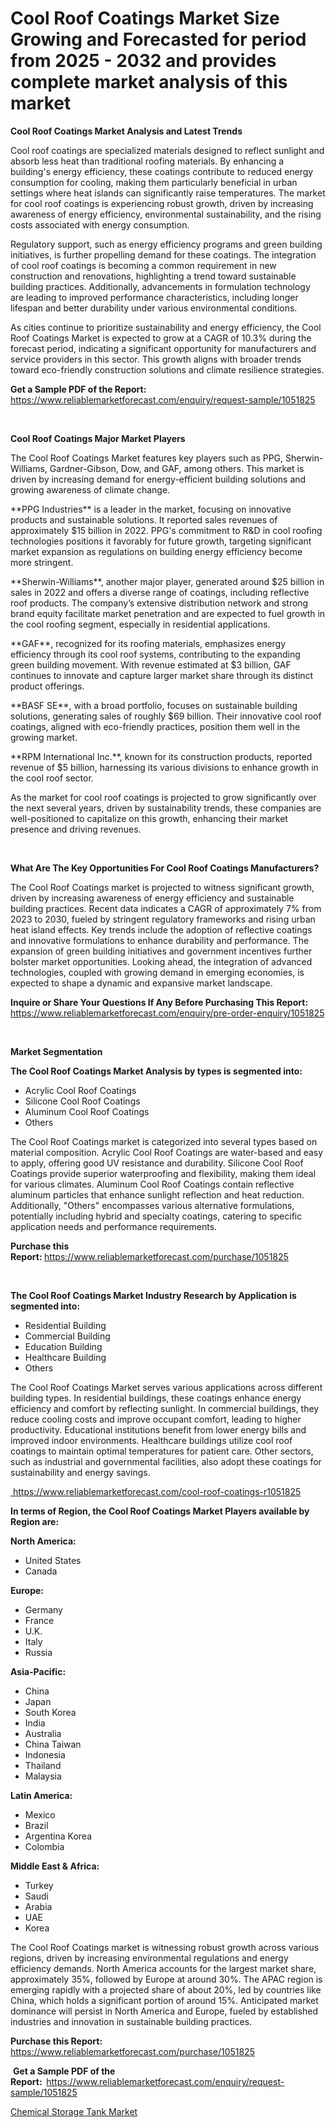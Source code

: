 <p><h1>Cool Roof Coatings Market Size Growing and Forecasted for period from 2025 - 2032 and provides complete market analysis of this market</h1></p><p><strong>Cool Roof Coatings Market Analysis and Latest Trends</strong></p>
<p><p>Cool roof coatings are specialized materials designed to reflect sunlight and absorb less heat than traditional roofing materials. By enhancing a building's energy efficiency, these coatings contribute to reduced energy consumption for cooling, making them particularly beneficial in urban settings where heat islands can significantly raise temperatures. The market for cool roof coatings is experiencing robust growth, driven by increasing awareness of energy efficiency, environmental sustainability, and the rising costs associated with energy consumption.</p><p>Regulatory support, such as energy efficiency programs and green building initiatives, is further propelling demand for these coatings. The integration of cool roof coatings is becoming a common requirement in new construction and renovations, highlighting a trend toward sustainable building practices. Additionally, advancements in formulation technology are leading to improved performance characteristics, including longer lifespan and better durability under various environmental conditions.</p><p>As cities continue to prioritize sustainability and energy efficiency, the Cool Roof Coatings Market is expected to grow at a CAGR of 10.3% during the forecast period, indicating a significant opportunity for manufacturers and service providers in this sector. This growth aligns with broader trends toward eco-friendly construction solutions and climate resilience strategies.</p></p>
<p><strong>Get a Sample PDF of the Report:&nbsp;</strong> <a href="https://www.reliablemarketforecast.com/enquiry/request-sample/1051825?utm_campaign=2288&utm_medium=2&utm_source=Github&utm_content=ia&utm_term=02042025&utm_id=cool-roof-coatings">https://www.reliablemarketforecast.com/enquiry/request-sample/1051825</a></p>
<p>&nbsp;</p>
<p><strong>Cool Roof Coatings Major Market Players</strong></p>
<p><p>The Cool Roof Coatings Market features key players such as PPG, Sherwin-Williams, Gardner-Gibson, Dow, and GAF, among others. This market is driven by increasing demand for energy-efficient building solutions and growing awareness of climate change.</p><p>**PPG Industries** is a leader in the market, focusing on innovative products and sustainable solutions. It reported sales revenues of approximately $15 billion in 2022. PPG's commitment to R&D in cool roofing technologies positions it favorably for future growth, targeting significant market expansion as regulations on building energy efficiency become more stringent.</p><p>**Sherwin-Williams**, another major player, generated around $25 billion in sales in 2022 and offers a diverse range of coatings, including reflective roof products. The company’s extensive distribution network and strong brand equity facilitate market penetration and are expected to fuel growth in the cool roofing segment, especially in residential applications.</p><p>**GAF**, recognized for its roofing materials, emphasizes energy efficiency through its cool roof systems, contributing to the expanding green building movement. With revenue estimated at $3 billion, GAF continues to innovate and capture larger market share through its distinct product offerings.</p><p>**BASF SE**, with a broad portfolio, focuses on sustainable building solutions, generating sales of roughly $69 billion. Their innovative cool roof coatings, aligned with eco-friendly practices, position them well in the growing market.</p><p>**RPM International Inc.**, known for its construction products, reported revenue of $5 billion, harnessing its various divisions to enhance growth in the cool roof sector. </p><p>As the market for cool roof coatings is projected to grow significantly over the next several years, driven by sustainability trends, these companies are well-positioned to capitalize on this growth, enhancing their market presence and driving revenues.</p></p>
<p>&nbsp;</p>
<p><strong>What Are The Key Opportunities For Cool Roof Coatings Manufacturers?</strong></p>
<p><p>The Cool Roof Coatings market is projected to witness significant growth, driven by increasing awareness of energy efficiency and sustainable building practices. Recent data indicates a CAGR of approximately 7% from 2023 to 2030, fueled by stringent regulatory frameworks and rising urban heat island effects. Key trends include the adoption of reflective coatings and innovative formulations to enhance durability and performance. The expansion of green building initiatives and government incentives further bolster market opportunities. Looking ahead, the integration of advanced technologies, coupled with growing demand in emerging economies, is expected to shape a dynamic and expansive market landscape.</p></p>
<p><strong>Inquire or Share Your Questions If Any Before Purchasing This Report:</strong> <a href="https://www.reliablemarketforecast.com/enquiry/pre-order-enquiry/1051825?utm_campaign=2288&utm_medium=2&utm_source=Github&utm_content=ia&utm_term=02042025&utm_id=cool-roof-coatings">https://www.reliablemarketforecast.com/enquiry/pre-order-enquiry/1051825</a></p>
<p>&nbsp;</p>
<p><strong>Market Segmentation</strong></p>
<p><strong>The Cool Roof Coatings Market Analysis by types is segmented into:</strong></p>
<p><ul><li>Acrylic Cool Roof Coatings</li><li>Silicone Cool Roof Coatings</li><li>Aluminum Cool Roof Coatings</li><li>Others</li></ul></p>
<p><p>The Cool Roof Coatings market is categorized into several types based on material composition. Acrylic Cool Roof Coatings are water-based and easy to apply, offering good UV resistance and durability. Silicone Cool Roof Coatings provide superior waterproofing and flexibility, making them ideal for various climates. Aluminum Cool Roof Coatings contain reflective aluminum particles that enhance sunlight reflection and heat reduction. Additionally, "Others" encompasses various alternative formulations, potentially including hybrid and specialty coatings, catering to specific application needs and performance requirements.</p></p>
<p><strong>Purchase this Report:&nbsp;</strong><a href="https://www.reliablemarketforecast.com/purchase/1051825?utm_campaign=2288&utm_medium=2&utm_source=Github&utm_content=ia&utm_term=02042025&utm_id=cool-roof-coatings">https://www.reliablemarketforecast.com/purchase/1051825</a></p>
<p>&nbsp;</p>
<p><strong>The Cool Roof Coatings Market Industry Research by Application is segmented into:</strong></p>
<p><ul><li>Residential Building</li><li>Commercial Building</li><li>Education Building</li><li>Healthcare Building</li><li>Others</li></ul></p>
<p><p>The Cool Roof Coatings Market serves various applications across different building types. In residential buildings, these coatings enhance energy efficiency and comfort by reflecting sunlight. In commercial buildings, they reduce cooling costs and improve occupant comfort, leading to higher productivity. Educational institutions benefit from lower energy bills and improved indoor environments. Healthcare buildings utilize cool roof coatings to maintain optimal temperatures for patient care. Other sectors, such as industrial and governmental facilities, also adopt these coatings for sustainability and energy savings.</p></p>
<p><a href="https://www.reliablemarketforecast.com/cool-roof-coatings-r1051825?utm_campaign=2288&utm_medium=2&utm_source=Github&utm_content=ia&utm_term=02042025&utm_id=cool-roof-coatings">&nbsp;https://www.reliablemarketforecast.com/cool-roof-coatings-r1051825</a></p>
<p><strong>In terms of Region, the Cool Roof Coatings Market Players available by Region are:</strong></p>
<p>
    <p> <strong> North America: </strong>
        <ul>
            <li>United States</li>
            <li>Canada</li>
        </ul>
        </p> 
    <p> <strong> Europe: </strong>
        <ul>
            <li>Germany</li>
            <li>France</li>
            <li>U.K.</li>
            <li>Italy</li>
            <li>Russia</li>
        </ul>
        </p> 
    <p> <strong> Asia-Pacific: </strong>
        <ul>
            <li>China</li>
            <li>Japan</li>
            <li>South Korea</li>
            <li>India</li>
            <li>Australia</li>
            <li>China Taiwan</li>
            <li>Indonesia</li>
            <li>Thailand</li>
            <li>Malaysia</li>
        </ul>
        </p> 
    <p> <strong> Latin America: </strong>
        <ul>
            <li>Mexico</li>
            <li>Brazil</li>
            <li>Argentina Korea</li>
            <li>Colombia</li>
        </ul>
        </p> 
    <p> <strong> Middle East & Africa: </strong>
        <ul>
            <li>Turkey</li>
            <li>Saudi</li>
            <li>Arabia</li>
            <li>UAE</li>
            <li>Korea</li>
        </ul>
    </p>
    </p>
<p><p>The Cool Roof Coatings market is witnessing robust growth across various regions, driven by increasing environmental regulations and energy efficiency demands. North America accounts for the largest market share, approximately 35%, followed by Europe at around 30%. The APAC region is emerging rapidly with a projected share of about 20%, led by countries like China, which holds a significant portion of around 15%. Anticipated market dominance will persist in North America and Europe, fueled by established industries and innovation in sustainable building practices.</p></p>
<p><strong>Purchase this Report: </strong><a href="https://www.reliablemarketforecast.com/purchase/1051825?utm_campaign=2288&utm_medium=2&utm_source=Github&utm_content=ia&utm_term=02042025&utm_id=cool-roof-coatings">https://www.reliablemarketforecast.com/purchase/1051825</a></p>
<p>&nbsp;<strong>Get a Sample PDF of the Report:&nbsp;&nbsp;</strong><a href="https://www.reliablemarketforecast.com/enquiry/request-sample/1051825?utm_campaign=2288&utm_medium=2&utm_source=Github&utm_content=ia&utm_term=02042025&utm_id=cool-roof-coatings">https://www.reliablemarketforecast.com/enquiry/request-sample/1051825</a></p>
<p><strong></strong></p>
<p><p><a href="https://github.com/rosamariarocque98/Market-Research-Report-List-1/blob/main/chemical-storage-tank-market.md?utm_campaign=2288&utm_medium=2&utm_source=Github&utm_content=ia&utm_term=02042025&utm_id=cool-roof-coatings">Chemical Storage Tank Market</a></p></p>